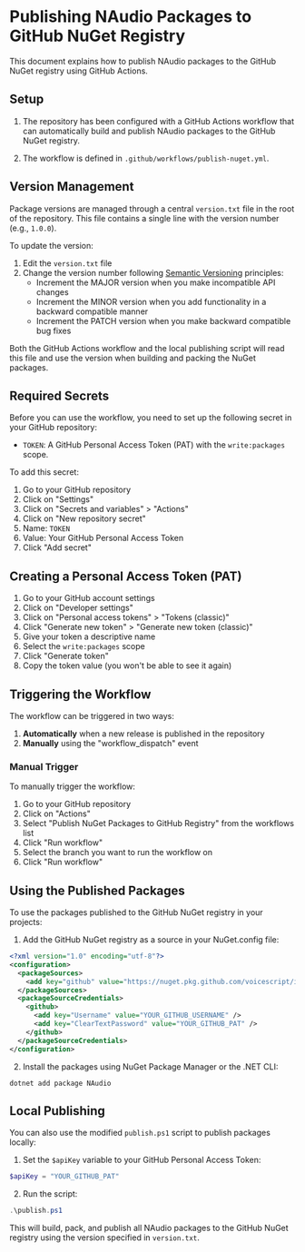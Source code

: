 # Publishing NAudio Packages to GitHub NuGet Registry

This document explains how to publish NAudio packages to the GitHub NuGet registry using GitHub Actions.

## Setup

1. The repository has been configured with a GitHub Actions workflow that can automatically build and publish NAudio packages to the GitHub NuGet registry.

2. The workflow is defined in `.github/workflows/publish-nuget.yml`.

## Version Management

Package versions are managed through a central `version.txt` file in the root of the repository. This file contains a single line with the version number (e.g., `1.0.0`).

To update the version:

1. Edit the `version.txt` file
2. Change the version number following [Semantic Versioning](https://semver.org/) principles:
   - Increment the MAJOR version when you make incompatible API changes
   - Increment the MINOR version when you add functionality in a backward compatible manner
   - Increment the PATCH version when you make backward compatible bug fixes

Both the GitHub Actions workflow and the local publishing script will read this file and use the version when building and packing the NuGet packages.

## Required Secrets

Before you can use the workflow, you need to set up the following secret in your GitHub repository:

- `TOKEN`: A GitHub Personal Access Token (PAT) with the `write:packages` scope.

To add this secret:

1. Go to your GitHub repository
2. Click on "Settings"
3. Click on "Secrets and variables" > "Actions"
4. Click on "New repository secret"
5. Name: `TOKEN`
6. Value: Your GitHub Personal Access Token
7. Click "Add secret"

## Creating a Personal Access Token (PAT)

1. Go to your GitHub account settings
2. Click on "Developer settings"
3. Click on "Personal access tokens" > "Tokens (classic)"
4. Click "Generate new token" > "Generate new token (classic)"
5. Give your token a descriptive name
6. Select the `write:packages` scope
7. Click "Generate token"
8. Copy the token value (you won't be able to see it again)

## Triggering the Workflow

The workflow can be triggered in two ways:

1. **Automatically** when a new release is published in the repository
2. **Manually** using the "workflow_dispatch" event

### Manual Trigger

To manually trigger the workflow:

1. Go to your GitHub repository
2. Click on "Actions"
3. Select "Publish NuGet Packages to GitHub Registry" from the workflows list
4. Click "Run workflow"
5. Select the branch you want to run the workflow on
6. Click "Run workflow"

## Using the Published Packages

To use the packages published to the GitHub NuGet registry in your projects:

1. Add the GitHub NuGet registry as a source in your NuGet.config file:

```xml
<?xml version="1.0" encoding="utf-8"?>
<configuration>
  <packageSources>
    <add key="github" value="https://nuget.pkg.github.com/voicescript/index.json" />
  </packageSources>
  <packageSourceCredentials>
    <github>
      <add key="Username" value="YOUR_GITHUB_USERNAME" />
      <add key="ClearTextPassword" value="YOUR_GITHUB_PAT" />
    </github>
  </packageSourceCredentials>
</configuration>
```

2. Install the packages using NuGet Package Manager or the .NET CLI:

```
dotnet add package NAudio
```

## Local Publishing

You can also use the modified `publish.ps1` script to publish packages locally:

1. Set the `$apiKey` variable to your GitHub Personal Access Token:

```powershell
$apiKey = "YOUR_GITHUB_PAT"
```

2. Run the script:

```powershell
.\publish.ps1
```

This will build, pack, and publish all NAudio packages to the GitHub NuGet registry using the version specified in `version.txt`. 